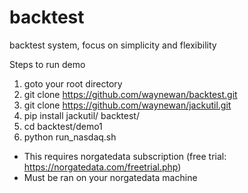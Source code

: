 # backtest
backtest system, focus on simplicity and flexibility

Steps to run demo
1) goto your root directory
1) git clone https://github.com/waynewan/backtest.git
1) git clone https://github.com/waynewan/jackutil.git
2) pip install jackutil/ backtest/
3) cd backtest/demo1
4) python run_nasdaq.sh

* This requires norgatedata subscription (free trial: https://norgatedata.com/freetrial.php)
* Must be ran on your norgatedata machine 
